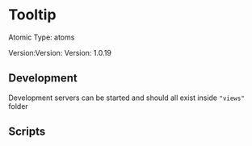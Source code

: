 # Tooltip

Atomic Type: atoms

Version:Version: Version: 1.0.19





## Development

Development servers can be started and should all exist inside `"views"` folder

## Scripts
